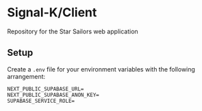 
# Signal-K/Client
Repository for the Star Sailors web application

## Setup
Create a `.env` file for your environment variables with the following arrangement:
```
NEXT_PUBLIC_SUPABASE_URL=
NEXT_PUBLIC_SUPABASE_ANON_KEY=
SUPABASE_SERVICE_ROLE=
```
